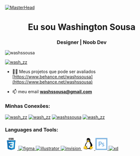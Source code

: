 [![MasterHead](https://i.imgur.com/QMiyBnz.jpeg)](https://www.behance.net/washssousa)
<h1 align="center">Eu sou Washington Sousa</h1>
<h3 align="center">Designer | Noob Dev</h3>

<p align="left"> <img src="https://komarev.com/ghpvc/?username=washssousa&label=Profile%20views&color=0e75b6&style=flat" alt="washssousa" /> </p>

<p align="left"> <a href="https://twitter.com/wash_zz" target="blank"><img src="https://img.shields.io/twitter/follow/wash_zz?logo=twitter&style=for-the-badge" alt="wash_zz" /></a> </p>

- 👨‍💻 Meus projetos que pode ser avaliados [https://www.behance.net/washssousa](https://www.behance.net/washssousa)

- 📫 meu email **washssousa@gmail.com**

<h3 align="left">Minhas Conexões:</h3>
<p align="left">
<a href="https://twitter.com/wash_zz" target="blank"><img align="center" src="https://raw.githubusercontent.com/rahuldkjain/github-profile-readme-generator/master/src/images/icons/Social/twitter.svg" alt="wash_zz" height="30" width="40" /></a>
<a href="https://instagram.com/wash_zz" target="blank"><img align="center" src="https://raw.githubusercontent.com/rahuldkjain/github-profile-readme-generator/master/src/images/icons/Social/instagram.svg" alt="wash_zz" height="30" width="40" /></a>
<a href="https://www.behance.net/washssousa" target="blank"><img align="center" src="https://raw.githubusercontent.com/rahuldkjain/github-profile-readme-generator/master/src/images/icons/Social/behance.svg" alt="washssousa" height="30" width="40" /></a>
<a href="https://www.youtube.com/c/wash_zz" target="blank"><img align="center" src="https://raw.githubusercontent.com/rahuldkjain/github-profile-readme-generator/master/src/images/icons/Social/youtube.svg" alt="wash_zz" height="30" width="40" /></a>
</p>

<h3 align="left">Languages and Tools:</h3>
<p align="left"> <a href="https://www.w3schools.com/css/" target="_blank" rel="noreferrer"> <img src="https://raw.githubusercontent.com/devicons/devicon/master/icons/css3/css3-original-wordmark.svg" alt="css3" width="40" height="40"/> </a> <a href="https://www.figma.com/" target="_blank" rel="noreferrer"> <img src="https://www.vectorlogo.zone/logos/figma/figma-icon.svg" alt="figma" width="40" height="40"/> </a> <a href="https://www.adobe.com/in/products/illustrator.html" target="_blank" rel="noreferrer"> <img src="https://www.vectorlogo.zone/logos/adobe_illustrator/adobe_illustrator-icon.svg" alt="illustrator" width="40" height="40"/> </a> <a href="https://www.invisionapp.com/" target="_blank" rel="noreferrer"> <img src="https://www.vectorlogo.zone/logos/invisionapp/invisionapp-icon.svg" alt="invision" width="40" height="40"/> </a> <a href="https://www.linux.org/" target="_blank" rel="noreferrer"> <img src="https://raw.githubusercontent.com/devicons/devicon/master/icons/linux/linux-original.svg" alt="linux" width="40" height="40"/> </a> <a href="https://www.photoshop.com/en" target="_blank" rel="noreferrer"> <img src="https://raw.githubusercontent.com/devicons/devicon/master/icons/photoshop/photoshop-line.svg" alt="photoshop" width="40" height="40"/> </a> <a href="https://www.adobe.com/products/xd.html" target="_blank" rel="noreferrer"> <img src="https://cdn.worldvectorlogo.com/logos/adobe-xd.svg" alt="xd" width="40" height="40"/> </a> </p>

